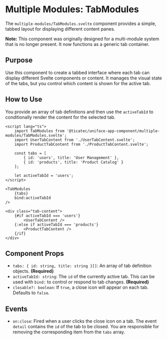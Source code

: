 # Multiple Modules: TabModules

The `multiple-modules/TabModules.svelte` component provides a simple, tabbed layout for displaying different content panes.

**Note:** This component was originally designed for a multi-module system that is no longer present. It now functions as a generic tab container.

## Purpose

Use this component to create a tabbed interface where each tab can display different Svelte components or content. It manages the visual state of the tabs, but you control which content is shown for the active tab.

## How to Use

You provide an array of tab definitions and then use the `activeTabId` to conditionally render the content for the selected tab.

```svelte
<script lang="ts">
    import TabModules from '@ticatec/uniface-app-component/multiple-modules/TabModules.svelte';
    import UserTabContent from './UserTabContent.svelte';
    import ProductTabContent from './ProductTabContent.svelte';

    const tabs = [
        { id: 'users', title: 'User Management' },
        { id: 'products', title: 'Product Catalog' }
    ];

    let activeTabId = 'users';
</script>

<TabModules
    {tabs}
    bind:activeTabId
/>

<div class="tab-content">
    {#if activeTabId === 'users'}
        <UserTabContent />
    {:else if activeTabId === 'products'}
        <ProductTabContent />
    {/if}
</div>
```

## Component Props

-   `tabs: { id: string, title: string }[]`: An array of tab definition objects. **(Required)**
-   `activeTabId: string`: The `id` of the currently active tab. This can be used with `bind:` to control or respond to tab changes. **(Required)**
-   `closable?: boolean`: If `true`, a close icon will appear on each tab. Defaults to `false`.

## Events

-   `on:close`: Fired when a user clicks the close icon on a tab. The event `detail` contains the `id` of the tab to be closed. You are responsible for removing the corresponding item from the `tabs` array.